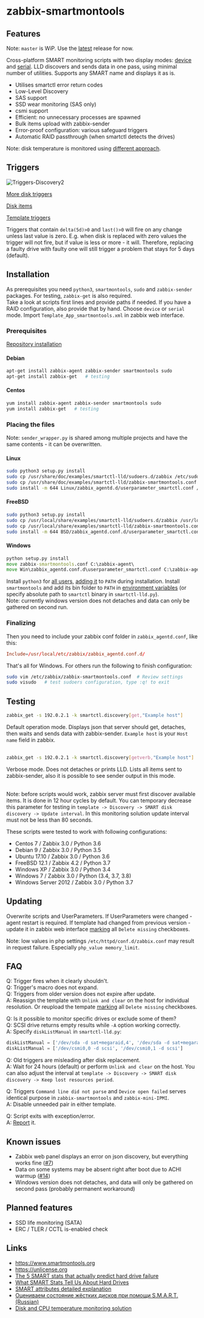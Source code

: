 # zabbix-smartmontools
## Features
Note: `master` is WiP. Use the [latest](https://github.com/nobodysu/zabbix-smartmontools/releases) release for now.

Cross-platform SMART monitoring scripts with two display modes: [device](https://github.com/nobodysu/zabbix-smartmontools/blob/master/screenshots/smartctl_mode-device-example.png?raw=true) and [serial](https://github.com/nobodysu/zabbix-smartmontools/blob/master/screenshots/smartctl_mode-serial-example.png?raw=true). LLD discovers and sends data in one pass, using minimal number of utilities. Supports any SMART name and displays it as is.

- Utilises smartctl error return codes
- Low-Level Discovery
- SAS support
- SSD wear monitoring (SAS only)
- csmi support
- Efficient: no unnecessary processes are spawned
- Bulk items upload with zabbix-sender
- Error-proof configuration: various safeguard triggers
- Automatic RAID passthrough (when smartctl detects the drives)

Note: disk temperature is monitored using [different approach](https://github.com/nobodysu/zabbix-mini-IPMI).

## Triggers
![Triggers-Discovery2](https://raw.githubusercontent.com/nobodysu/zabbix-smartmontools/master/screenshots/smartctl_discovery_triggers2.png)

[More disk triggers](https://raw.githubusercontent.com/nobodysu/zabbix-smartmontools/master/screenshots/smartctl_discovery_triggers1.png)<br>

[Disk items](https://raw.githubusercontent.com/nobodysu/zabbix-smartmontools/master/screenshots/smartctl_discovery_items.png)<br>

[Template triggers](https://raw.githubusercontent.com/nobodysu/zabbix-smartmontools/master/screenshots/smartctl_triggers.png)

Triggers that contain `delta(5d)>0` and `last()>0` will fire on any change unless last value is zero. E.g. when disk is replaced with zero values the trigger will not fire, but if value is less or more - it will. Therefore, replacing a faulty drive with faulty one will still trigger a problem that stays for 5 days (default).

## Installation
As prerequisites you need `python3`, `smartmontools`, `sudo` and `zabbix-sender` packages. For testing, `zabbix-get` is also required.
<br />
Take a look at scripts first lines and provide paths if needed. If you have a RAID configuration, also provide that by hand. Choose `device` or `serial` mode. Import `Template_App_smartmontools.xml` in zabbix web interface.

### Prerequisites
[Repository installation](https://www.zabbix.com/documentation/3.0/manual/installation/install_from_packages/repository_installation)
#### Debian
```bash
apt-get install zabbix-agent zabbix-sender smartmontools sudo
apt-get install zabbix-get   # testing
```
#### Centos
```bash
yum install zabbix-agent zabbix-sender smartmontools sudo
yum install zabbix-get   # testing
```

### Placing the files
Note: `sender_wrapper.py` is shared among multiple projects and have the same contents - it can be overwritten.
#### Linux
```bash
sudo python3 setup.py install
sudo cp /usr/share/doc/examples/smartctl-lld/sudoers.d/zabbix /etc/sudoers.d/zabbix
sudo cp /usr/share/doc/examples/smartctl-lld/zabbix-smartmontools.conf /etc
sudo install -m 644 Linux/zabbix_agentd.d/userparameter_smartctl.conf /etc/zabbix/zabbix_agentd.conf.d/
```

#### FreeBSD
```bash
sudo python3 setup.py install
sudo cp /usr/local/share/examples/smartctl-lld/sudoers.d/zabbix /usr/local/etc/sudoers.d/zabbix
sudo cp /usr/local/share/examples/smartctl-lld/zabbix-smartmontools.conf /usr/local/etc
sudo install -m 644 BSD/zabbix_agentd.conf.d/userparameter_smartctl.conf /usr/local/etc/zabbix42/zabbix_agentd.conf.d/
```

#### Windows
```cmd
python setup.py install
move zabbix-smartmontools.conf C:\zabbix-agent\
move Win\zabbix_agentd.conf.d\userparameter_smartctl.conf C:\zabbix-agent\zabbix_agentd.conf.d\
```
Install `python3` for [all users](https://github.com/nobodysu/zabbix-smartmontools/blob/master/screenshots/windows_python_installation1.png), [adding it](https://github.com/nobodysu/zabbix-smartmontools/blob/master/screenshots/windows_python_installation2.png) to `PATH` during installation. Install `smartmontools` and add its bin folder to `PATH` in [environment variables](https://raw.githubusercontent.com/nobodysu/zabbix-smartmontools/master/screenshots/windows_environment_variables.png) (or specify absolute path to `smartctl` binary in `smartctl-lld.py`).
<br />
Note: currently windows version does not detaches and data can only be gathered on second run.

### Finalizing
Then you need to include your zabbix conf folder in `zabbix_agentd.conf`, like this:
```conf
Include=/usr/local/etc/zabbix/zabbix_agentd.conf.d/
```

That's all for Windows. For others run the following to finish configuration:
```bash
sudo vim /etc/zabbix/zabbix-smartmontools.conf	# Review settings
sudo visudo   # test sudoers configuration, type :q! to exit
```

## Testing
```bash
zabbix_get -s 192.0.2.1 -k smartctl.discovery[get,"Example host"]
```
Default operation mode. Displays json that server should get, detaches, then waits and sends data with zabbix-sender. `Example host` is your `Host name` field in zabbix.
<br /><br />

```bash
zabbix_get -s 192.0.2.1 -k smartctl.discovery[getverb,"Example host"]
```
Verbose mode. Does not detaches or prints LLD. Lists all items sent to zabbix-sender, also it is possible to see sender output in this mode.
<br /><br />

Note: before scripts would work, zabbix server must first discover available items. It is done in 12 hour cycles by default. You can temporary decrease this parameter for testing in `template -> Discovery -> SMART disk discovery -> Update interval`. In this monitoring solution update interval must not be less than 80 seconds.

These scripts were tested to work with following configurations:
- Centos 7 / Zabbix 3.0 / Python 3.6
- Debian 9 / Zabbix 3.0 / Python 3.5
- Ubuntu 17.10 / Zabbix 3.0 / Python 3.6
- FreeBSD 12.1 / Zabbix 4.2 / Python 3.7
- Windows XP / Zabbix 3.0 / Python 3.4
- Windows 7 / Zabbix 3.0 / Python (3.4, 3.7, 3.8)
- Windows Server 2012 / Zabbix 3.0 / Python 3.7

## Updating
Overwrite scripts and UserParameters. If UserParameters were changed - agent restart is required. If template had changed from previous version - update it in zabbix web interface [marking](https://github.com/nobodysu/zabbix-smartmontools/blob/master/screenshots/template-updating.png) all `Delete missing` checkboxes.

Note: low values in php settings `/etc/httpd/conf.d/zabbix.conf` may result in request failure. Especially `php_value memory_limit`.

## FAQ
Q: Trigger fires when it clearly shouldn't.<br>
Q: Trigger's macro does not expand.<br>
Q: Triggers from older version does not expire after update.<br>
A: Reassign the template with `Unlink and clear` on the host for individual resolution. Or reupload the tempate [marking](https://github.com/nobodysu/zabbix-smartmontools/blob/master/screenshots/template-updating.png) all `Delete missing` checkboxes.

Q: Is it possible to monitor specific drives or exclude some of them?<br>
Q: SCSI drive returns empty results while `-A` option working correctly.<br>
A: Specify `diskListManual` in `smartctl-lld.py`:
```python
diskListManual = ['/dev/sda -d sat+megaraid,4', '/dev/sda -d sat+megaraid,5']
diskListManual = ['/dev/csmi0,0 -d scsi', '/dev/csmi0,1 -d scsi']
```

Q: Old triggers are misleading after disk replacement.<br>
A: Wait for 24 hours (default) or perform `Unlink and clear` on the host. You can also adjust the interval at `template -> Discovery -> SMART disk discovery -> Keep lost resources period`.

Q: Triggers `Command line did not parse` and `Device open failed` serves identical purpose in `zabbix-smartmontools` and `zabbix-mini-IPMI`.<br>
A: Disable unneeded pair in either template.

Q: Script exits with exception/error.<br>
A: [Report](https://github.com/nobodysu/zabbix-smartmontools/issues) it.

## Known issues
- Zabbix web panel displays an error on json discovery, but everything works fine ([#7](https://github.com/nobodysu/zabbix-smartmontools/issues/7))
- Data on some systems may be absent right after boot due to ACHI warmup ([#14](https://github.com/nobodysu/zabbix-smartmontools/issues/14))
- Windows version does not detaches, and data will only be gathered on second pass (probably permanent workaround)

## Planned features
- SSD life monitoring (SATA)
- ERC / TLER / CCTL is-enabled check

## Links
- https://www.smartmontools.org
- https://unlicense.org
- [The 5 SMART stats that actually predict hard drive failure](https://www.computerworld.com/article/2846009/the-5-smart-stats-that-actually-predict-hard-drive-failure.html)
- [What SMART Stats Tell Us About Hard Drives](https://www.backblaze.com/blog/what-smart-stats-indicate-hard-drive-failures/)
- [SMART attributes detailed explanation](https://en.wikipedia.org/wiki/S.M.A.R.T.#Known_ATA_S.M.A.R.T._attributes)
- [Оцениваем состояние жёстких дисков при помощи S.M.A.R.T. (Russian)](https://www.ixbt.com/storage/hdd-smart-testing.shtml)
- [Disk and CPU temperature monitoring solution](https://github.com/nobodysu/zabbix-mini-IPMI)
